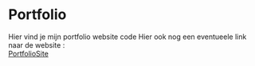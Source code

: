 # Portfolio
Hier vind je mijn portfolio website code
Hier ook nog een eventueele link naar de website : 
<br> [PortfolioSite](https://kevinassink.github.io/Portfolio/ "Portfiolio Site")


